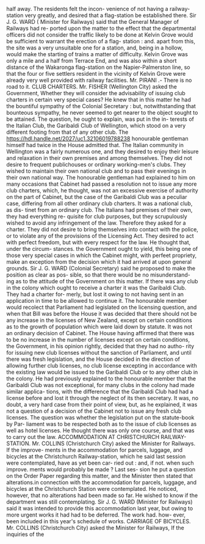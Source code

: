 half away. The residents felt the incon- venience of not having a railway-station very greatly, and desired that a flag-station be established there. Sir J. G. WARD ( Minister for Railways) said that the General Manager of Railways had re- ported upon the matter to the effect that the departmental officers did not consider the traffic likely to be done at Kelvin Grove would be sufficient to warrant the erection of a flag- station : and. apart from this, the site was a very unsuitable one for a station, and, being in a hollow, would make the starting of trains a matter of difficulty. Kelvin Grove was only a mile and a half from Terrace End, and was also within a short distance of the Wakaronga flag-station on the Napier-Palmerston line, so that the four or five settlers resident in the vicinity of Kelvin Grove were already very well provided with railway facilities. Mr. PIRANI .- There is no road to it. CLUB CHARTERS. Mr. FISHER (Wellington City) asked the Government, Whether they will consider the advisability of issuing club charters in certain very special cases? He knew that in this matter he had the bountiful sympathy of the Colonial Secretary : but, notwithstanding that bounteous sympathy, he never seemed to get nearer to the object sought to be attained. The question, he ought to explain, was put in the in- terests of the Italian Club, the Garibaldi Club of Wellington, which stood on a very different footing from that of any other club. The https://hdl.handle.net/2027/uc1.32106019788238 honourable gentleman himself had twice in the House admitted that. The Italian community in Wellington was a fairly numerous one, and they desired to enjoy their leisure and relaxation in their own premises and among themselves. They did not desire to frequent publichouses or ordinary working-men's clubs. They wished to maintain their own national club and to pass their evenings in their own national way. The honourable gentleman had explained to him on many occasions that Cabinet had passed a resolution not to issue any more club charters, which, he thought, was not an excessive exercise of authority on the part of Cabinet, but the case of the Garibaldi Club was a peculiar case, differing from all other ordinary club charters. It was a national club, as dis- tinet from an ordinary club. The Italians had premises of their own, they had everything re- quisite for club purposes, but they scrupulously wished to avoid any infringement of the law. Therefore they asked for a charter. They did not desire to bring themselves into contact with the police, or to violate any of the provisions of the Licensing Act. They desired to act with perfect freedom, but with every respect for the law. He thought that, under the circum- stances. the Government ought to yield, this being one of those very special cases in which the Cabinet might, with perfeet propriety, make an exception from the decision which it had arrived at upon general grounds. Sir J. G. WARD (Colonial Secretary) said he proposed to make the position as clear as pos- sible, so that there would be no misunderstand- ing as to the attitude of the Government on this matter. If there was any club in the colony which ought to receive a charter it was the Garibaldi Club. They had a charter for- merly, but lost it owing to not having sent in an application in time to be allowed to continue it. The honourable member would recolect that Parliament had legislated on the licensing question, and when that Bill was before the House it was decided that there should not be any increase in the licenses of New Zealand, except on certain conditions as to the growth of population which were laid down by statute. It was not an ordinary decision of Cabinet. The House having affirmed that there was to be no increase in the number of licenses except on certain conditions, the Government, in his opinion rightly, decided that they had no autho- rity for issuing new club licenses without the sanction of Parliament, and until there was fresh legislation, and the House decided in the direction of allowing further club licenses, no club license excepting in accordance with the existing law would be issued to the Garibaldi Club or to any other club in the colony. He had previously explained to the honourable member that the Garibaldi Club was not exceptional, for many clubs in the colony had made similar applica- tions, with the difference that the Garibaldi Club had had a license before and lost it through the neglect of its then secretary. It was, no doubt, a very hard case from their point of view, but, as he explained, it was not a question of a decision of the Cabinet not to issue any fresh club licenses. The question was whether the legislation put on the statute-book by Par- liament was to be respected both as to the issue of club licenses as well as hotel licenses. He thought there was only one course, and that was to carry out the law. ACCOMMODATION AT CHRISTCHURCH RAILWAY-STATION. Mr. COLLINS (Christchurch City) asked the Minister for Railways. If the improve- ments in the accommodation for parcels, luggage, and bicycles at the Christchurch Railway-station, which he said last session were contemplated, have as yet been car- ried out : and, if not. when such improve. ments would probably be made ? Last ses- sion he put a question on the Order Paper regarding this matter, and the Minister then stated that alterations.in connection with the accommodation for parcels, luggage, and bicycles at the Christchurch Station were contemplated. He noticed, however, that no alterations had been made so far. He wished to know if the department was still contemplating. Sir J. G. WARD (Minister for Railways) said it was intended to provide this accommodation last year, but owing to more urgent works it had had to be deferred. The work had. how- ever, been included in this year's schedule of works. CARRIAGE OF BICYCLES. Mr. COLLINS (Christchurch City) asked the Minister for Railways, If the inquiries of the 